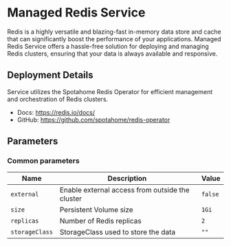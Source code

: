 # Managed Redis Service

Redis is a highly versatile and blazing-fast in-memory data store and cache that can significantly boost the performance of your applications. Managed Redis Service offers a hassle-free solution for deploying and managing Redis clusters, ensuring that your data is always available and responsive.

## Deployment Details

Service utilizes the Spotahome Redis Operator for efficient management and orchestration of Redis clusters. 

- Docs: https://redis.io/docs/
- GitHub: https://github.com/spotahome/redis-operator

## Parameters

### Common parameters

| Name           | Description                                     | Value   |
| -------------- | ----------------------------------------------- | ------- |
| `external`     | Enable external access from outside the cluster | `false` |
| `size`         | Persistent Volume size                          | `1Gi`   |
| `replicas`     | Number of Redis replicas                        | `2`     |
| `storageClass` | StorageClass used to store the data             | `""`    |


